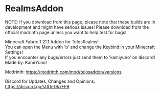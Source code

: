﻿# RealmsAddon
NOTE: If you download from this page, please note that these builds are in development and might have serious issues!
Please download from the official modrinth page unless you want to help test for bugs!

Minecraft Fabric 1.21.1 Addon for TelosRealms!<br>
You can open the Menu with 'b' and change the Keybind in your Minecraft Settings!<br>
If you encounter any bugs/errors just send them to 'kamiyuno' on discord!<br>
Made by: KamiYuno!

Modrinth:
https://modrinth.com/mod/telosaddon/versions

Discord for Updates, Changes and Opinions:<br>
https://discord.gg/sDDeDkxFF6
